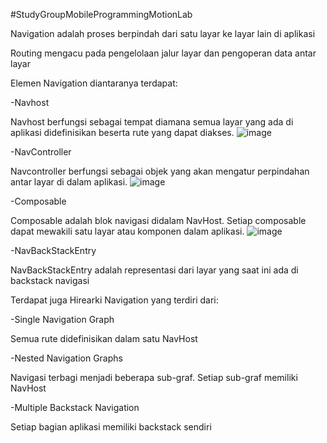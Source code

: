 ﻿#StudyGroupMobileProgrammingMotionLab

 Navigation adalah proses berpindah dari satu layar ke layar lain di aplikasi

 Routing mengacu pada pengelolaan jalur layar dan pengoperan data antar layar

 Elemen Navigation diantaranya terdapat:

 -Navhost
 
Navhost berfungsi sebagai tempat diamana semua layar yang ada di aplikasi didefinisikan beserta rute yang dapat diakses.
![image](https://github.com/user-attachments/assets/69f054c0-fc00-4606-916c-85e5186db86b)

-NavController

Navcontroller berfungsi sebagai objek yang akan mengatur perpindahan antar layar di dalam aplikasi.
![image](https://github.com/user-attachments/assets/4d9a3da4-7599-4b91-a176-90d0ca8ef899)

-Composable

Composable adalah blok navigasi didalam NavHost. Setiap composable dapat mewakili satu layar atau komponen dalam aplikasi.
![image](https://github.com/user-attachments/assets/5a639b87-2fb7-44e2-b8ee-a047018b50b5)

-NavBackStackEntry

NavBackStackEntry adalah representasi dari layar yang saat ini ada di backstack navigasi

Terdapat juga Hirearki Navigation yang terdiri dari:

-Single Navigation Graph

Semua rute didefinisikan dalam satu NavHost

-Nested Navigation Graphs

Navigasi terbagi menjadi beberapa sub-graf. Setiap sub-graf memiliki NavHost

-Multiple Backstack Navigation

Setiap bagian aplikasi memiliki backstack sendiri
